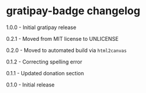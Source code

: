 # gratipay-badge changelog

1.0.0 - Initial gratipay release

0.2.1 - Moved from MIT license to UNLICENSE

0.2.0 - Moved to automated build via `html2canvas`

0.1.2 - Correcting spelling error

0.1.1 - Updated donation section

0.1.0 - Initial release

